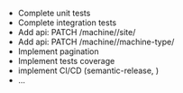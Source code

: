 * Complete unit tests
* Complete integration tests
* Add api: PATCH /machine/<machineId>/site/<siteId>
* Add api: PATCH /machine/<machineId>/machine-type/<machineType>
* Implement pagination
* Implement tests coverage
* implement CI/CD (semantic-release, )
* ...